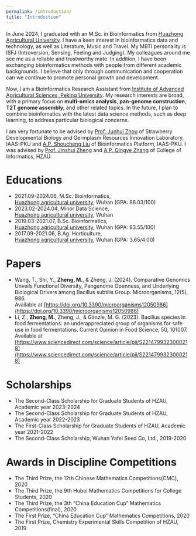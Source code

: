 ```yaml
---
permalink: /introduction/
title: "Introduction"
---
```


In June 2024, I graduated with an M.Sc. in Bioinformatics from [Huazhong Agricultural University](https://www.hzau.edu.cn/). I have a keen interest in bioinformatics data and technology, as well as Literature, Music and Travel. My MBTI personality is ISFJ (Introversion, Sensing, Feeling and Judging). My colleagues around me see me as a reliable and trustworthy mate. In addition, I have been exchanging bioinformatics methods with people from different academic backgrounds. I believe that only through communication and cooperation can we continue to promote personal growth and development.

Now, I am a Bioinformatics Research Assistant from [Institute of Advanced Agricultural Sciences, Peking University](https://www.pku-iaas.edu.cn/). My research interests are broad, with a primary focus on **multi-omics analysis**, **pan-genome construction**, **T2T genome assembly**, and other related topics. In the future, I plan to combine bioinfomatics with the latest data science methods, such as deep learning, to address particular biological concerns.

I am very fortunate to be advised by [Prof. Junhui Zhou](https://www.pku-iaas.edu.cn/list_38/71.html) of Strawberry Developmental Biology and Germplasm Resources Innovation Laboratory, IAAS-PKU and [A.P. Shoucheng Liu](https://www.pku-iaas.edu.cn/list_28/371.html) of Bioinformatics Platform, IAAS-PKU. I was advised by [Prof. Jinshui Zheng](https://faculty.hzau.edu.cn/zhengjinshui/zh_CN/index) and [A.P. Qingye Zhang](https://coi.hzau.edu.cn/info/1093/3028.htm) of College of Informatics, HZAU.

Educations
======
- 2021.09-2024.06,   M.Sc. Bioinformatics, <br/>
  [Huazhong agricultural university](https://www.hzau.edu.cn/), Wuhan (GPA: 88.03/100)
- 2023.02-2024.04,   Minor Data Science, <br/>
  [Huazhong agricultural university](https://www.hzau.edu.cn/), Wuhan 
- 2019.03-2021.07,   B.Sc. Bioinformatics, <br/>
  [Huazhong agricultural university](https://www.hzau.edu.cn/), Wuhan (GPA: 83.55/100)
- 2017.09-2021.06,   B.Ag. Horticulture, <br/>
  [Huazhong agricultural university](https://www.hzau.edu.cn/), Wuhan (GPA: 3.65/4.00)

Papers
======
- Wang, T., Shi, Y., **Zheng, M.**, & Zheng, J. (2024). Comparative Genomics Unveils Functional
Diversity, Pangenome Openness, and Underlying Biological Drivers among Bacillus subtilis
Group. Microorganisms, 12(5), 986.<br/>Available at [https://doi.org/10.3390/microorganisms12050986](https://doi.org/10.3390/microorganisms12050986)
- Li, Z., **Zheng, M.**, Zheng, J., & Gänzle, M. G. (2023). Bacillus species in food fermentations: an underappreciated group of organisms for safe use in food fermentations. Current Opinion in Food Science, 50, 101007.<br/>Available at [https://www.sciencedirect.com/science/article/pii/S2214799323000218](https://www.sciencedirect.com/science/article/pii/S2214799323000218)

Scholarships
======
- The Second-Class Scholarship for Graduate Students of HZAU, Academic year 2023-2024
- The Second-Class Scholarship for Graduate Students of HZAU, Academic year 2022-2023
- The First-Class Scholarship for Graduate Students of HZAU, Academic year 2021-2022
- The Second-Class Scholarship, Wuhan Yafei Seed Co, Ltd., 2019-2020

Awards in Discipline Competitions
======
- The Third Prize, the 12th Chinese Mathematics Competitions(CMC), 2020
- The Third Prize, the 9th Hubei Mathematics Competitions for College Students, 2020
- The Third Prize, the 3th “China Education Cup” Mathematics Competitions(final), 2020
- The First Prize, “China Education Cup” Mathematics Competitions, 2020
- The First Prize, Chemistry Experimental Skills Competition of HZAU, 2019
